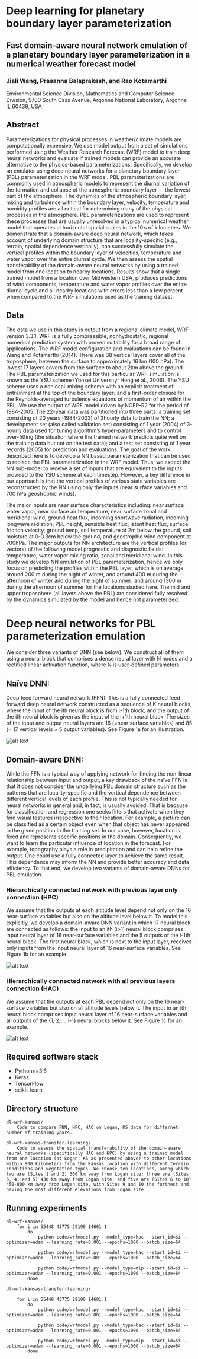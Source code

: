 # Deep learning for planetary boundary layer parameterization

## Fast domain-aware neural network emulation of a planetary boundary layer parameterization in a numerical weather forecast model

### Jiali Wang, Prasanna Balaprakash, and Rao Kotamarthi

Environmental Science Division, Mathematics and Computer Science Division, 9700 South Cass Avenue, Argonne National Laboratory, Argonne IL 60439, USA

## Abstract
Parameterizations for physical processes in weather/climate models are computationally expensive. We use model output from a set of simulations performed using the Weather Research Forecast (WRF) model to train deep neural networks and evaluate if trained models can provide an accurate alternative to the physics-based parameterizations. Specifically, we develop an emulator using deep neural networks for a planetary boundary layer (PBL) parameterization in the WRF model. PBL parameterizations are commonly used in atmospheric models to represent the diurnal variation of the formation and collapse of the atmospheric boundary layer ― the lowest part of the atmosphere. The dynamics of the atmospheric boundary layer, mixing and turbulence within the boundary layer, velocity, temperature and humidity profiles are all critical for determining many of the physical processes in the atmosphere. PBL parameterizations are used to represent these processes that are usually unresolved in a typical numerical weather model that operates at horizontal spatial scales in the 10’s of kilometers. We demonstrate that a domain-aware deep neural network, which takes account of underlying domain structure that are locality-specific (e.g., terrain, spatial dependence vertically), can successfully simulate the vertical profiles within the boundary layer of velocities, temperature and water vapor over the entire diurnal cycle. We then assess the spatial transferability of the domain-aware neural networks by using a trained model from one location to nearby locations. Results show that a single trained model from a location over Midwestern USA, produces predictions of wind components, temperature and water vapor profiles over the entire diurnal cycle and all nearby locations with errors less than a few percent when compared to the WRF simulations used as the training dataset.

## Data
The data we use in this study is output from a regional climate model, WRF version 3.3.1. WRF is a fully compressible, nonhydrostatic, regional numerical prediction system with proven suitability for a broad range of applications. The WRF model configuration and evaluations can be found in Wang and Kotamarthi (2014). There was 38 vertical layers cover all of the troposphere, between the surface to approximately 16 km (100 hPa). The lowest 17 layers covers from the surface to about 2km above the ground. The PBL parameterization we used for this particular WRF simulation is known as the YSU scheme (Yonsei University; Hong et al., 2006). The YSU scheme uses a nonlocal-mixing scheme with an explicit treatment of entrainment at the top of the boundary layer; and a first-order closure for the Reynolds-averaged turbulence equations of momentum of air within the PBL. 
We use the output of WRF model driven by NCEP-R2 for the period of 1984-2005. The 22-year data was partitioned into three parts: a training set consisting of 20 years (1984-2003) of 3hourly data to train the NN; a development set (also called validation set) consisting of 1 year (2004) of 3-hourly data used for tuning algorithm’s hyper-parameters and to control over-fitting (the situation where the trained network predicts quite well on the training data but not on the test data); and a test set consisting of 1 year records (2005) for prediction and evaluations. The goal of the work described here is to develop a NN based parameterization that can be used to replace the PBL parameterization in the WRF model. Thus, we expect the NN sub-model to receive a set of inputs that are equivalent to the inputs provided to the YSU scheme at each timestep. However, a key difference in our approach is that the vertical profiles of various state variables are reconstructed by the NN using only the inputs (near surface variables and 700 hPa geostrophic winds). 


The major inputs are near surface characteristics including: near surface water vapor, near surface air temperature, near surface zonal and meridional wind, ground heat flux, incoming shortwave radiation, incoming longwave radiation, PBL height, sensible heat flux, latent heat flux, surface friction velocity, ground temp, soil temperature at 2m below the ground, soil moisture at 0-0.3cm below the ground, and geostrophic wind component at 700hPa. The major outputs for NN architecture are the vertical profiles (or vectors) of the following model prognostic and diagnostic fields: temperature, water vapor mixing ratio, zonal and meridional wind. In this study we develop NN emulation of PBL parameterization, hence we only focus on predicting the profiles within the PBL layer, which is on average around 200 m during the night of winter, and around 400 m during the afternoon of winter and during the night of summer; and around 1300 m during the afternoon of summer for the locations studied here. The mid and upper troposphere (all layers above the PBL) are considered fully resolved by the dynamics simulated by the model and hence not parameterized. 

# Deep neural networks for PBL parameterization emulation

We consider three variants of DNN (see below). We construct all of them using a neural block that comprises a dense neural layer with N nodes and a rectified linear activation function, where N is user-defined parameters.

## Naïve DNN:
Deep feed forward neural network (FFN): This is a fully connected feed forward deep neural network constructed as a sequence of K neural blocks, where the input of the ith neural block is from i-1th block, and the output of the ith neural block is given as the input of the i+1th neural block. The sizes of the input and output neural layers are 16 (=near surface variables) and 85 (= 17 vertical levels × 5 output variables). See Figure 1a for an illustration. 

![alt text](https://github.com/pbalapra/dl-pbl/blob/master/images/pbl_fnn.pdf.jpg "FNN")


## Domain-aware DNN:
While the FFN is a typical way of applying network for finding the non-linear relationship between input and output, a key drawback of the naïve FFN is that it does not consider the underlying PBL domain structure such as the patterns that are locality-specific and the vertical dependence between different vertical levels of each profile. This is not typically needed for neural networks in general and, in fact, is usually avoided. That is because for classification and regression one seeks filters that activate when they find visual features irrespective to their location. For example, a picture can be classified as a certain object even when that object has never appeared in the given position in the training set. In our case, however, location is fixed and represents specific positions in the domain. Consequently, we want to learn the particular influence of location in the forecast. For example, topography plays a role in precipitation and can help refine the output. One could use a fully connected layer to achieve the same result. This dependence may inform the NN and provide better accuracy and data efficiency. To that end, we develop two variants of domain-aware DNNs for PBL emulation. 

### Hierarchically connected network with previous layer only connection (HPC) 

We assume that the outputs at each altitude level depend not only on the 16 near-surface variables but also on the altitude level below it. To model this explicitly, we develop a domain-aware DNN variant in which 17 neural block are connected as follows: the input to an ith (i>1) neural block comprises input neural layer of 16 near-surface variables and the 5 outputs of the i-1th neural block. The first neural block, which is next to the input layer, receives only inputs from the input neural layer of 16 near-surface variables. See Figure 1b for an example. 

![alt text](https://github.com/pbalapra/dl-pbl/blob/master/images/pbl_hpc.pdf.jpg "HPC")


### Hierarchically connected network with all previous layers connection (HAC) 

We assume that the outputs at each PBL depend not only on the 16 near-surface variables but also on all altitude levels below it. The input to an ith neural block comprises input neural layer of 16 near-surface variables and all outputs of the {1, 2,…, i-1} neural blocks below it. See Figure 1c for an example. 


![alt text](https://github.com/pbalapra/dl-pbl/blob/master/images/pbl_hac.pdf.jpg "HAC")


## Required software stack

* Python>=3.6
* Keras 
* TensorFlow
* scikit-learn 


## Directory structure
```
dl-wrf-kansas/
    Code to compare FNN, HPC, HAC on Logan, KS data for differnet number of training years. 

dl-wrf-kansas-transfer-learning/
    Code to assess the spatial transferability of the domain-aware neural networks (specifically HAC and HPC) by using a trained model from one location (at Logan, KS as presented above) to other locations within 800 kilometers from the Kansas location with different terrain conditions and vegetation types. We choose ten locations, among which two are (Sites 1 and 2) 300 km away from Logan site; three are (Sites 3, 4, and 5) 430 km away from Logan site; and five are (Sites 6 to 10) 450-800 km away from Logan site, with Sites 9 and 10 the furthest and having the most different elevations from Logan site. 
```

## Running experiments
```
dl-wrf-kansas/
    for i in 55448 43775 29190 14601 1
        do
            python code/wrfmodel.py --model_type=hpc --start_id=$i --optimizer=adam --learning_rate=0.001 --epochs=1000 --batch_size=64

            python code/wrfmodel.py --model_type=hac --start_id=$i --optimizer=adam --learning_rate=0.001 --epochs=1000 --batch_size=64

            python code/wrfmodel.py --model_type=mlp --start_id=$i --optimizer=adam --learning_rate=0.001 --epochs=1000 --batch_size=64
        done

dl-wrf-kansas-transfer-learning/

    for i in 55448 43775 29190 14601 1
        do
            python code/wrfmodel.py --model_type=hpc --start_id=$i --optimizer=adam --learning_rate=0.001 --epochs=1000 --batch_size=64

            python code/wrfmodel.py --model_type=hac --start_id=$i --optimizer=adam --learning_rate=0.001 --epochs=1000 --batch_size=64

            python code/wrfmodel.py --model_type=mlp --start_id=$i --optimizer=adam --learning_rate=0.001 --epochs=1000 --batch_size=64
        done

```
